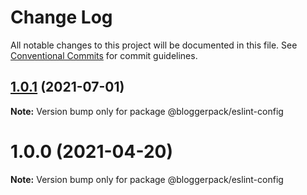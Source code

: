 # Change Log

All notable changes to this project will be documented in this file.
See [Conventional Commits](https://conventionalcommits.org) for commit guidelines.

## [1.0.1](https://github.com/bloggerpack/bloggerpack/compare/@bloggerpack/eslint-config@1.0.0...@bloggerpack/eslint-config@1.0.1) (2021-07-01)

**Note:** Version bump only for package @bloggerpack/eslint-config





# 1.0.0 (2021-04-20)

**Note:** Version bump only for package @bloggerpack/eslint-config
